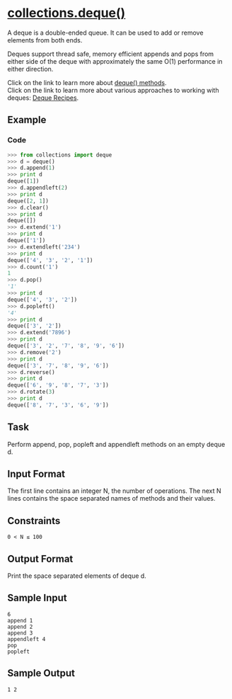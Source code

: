 # [collections.deque()](https://docs.python.org/2/library/collections.html#collections.deque)

A deque is a double-ended queue. It can be used to add or remove elements from both ends.

Deques support thread safe, memory efficient appends and pops from either side of the deque with approximately the same O(1) performance in either direction.

Click on the link to learn more about [deque() methods](https://docs.python.org/2/library/collections.html#deque-objects).  
Click on the link to learn more about various approaches to working with deques: [Deque Recipes](https://docs.python.org/2.7/library/collections.html#deque-recipes).

## Example

### Code
```python
>>> from collections import deque
>>> d = deque()
>>> d.append(1)
>>> print d
deque([1])
>>> d.appendleft(2)
>>> print d
deque([2, 1])
>>> d.clear()
>>> print d
deque([])
>>> d.extend('1')
>>> print d
deque(['1'])
>>> d.extendleft('234')
>>> print d
deque(['4', '3', '2', '1'])
>>> d.count('1')
1
>>> d.pop()
'1'
>>> print d
deque(['4', '3', '2'])
>>> d.popleft()
'4'
>>> print d
deque(['3', '2'])
>>> d.extend('7896')
>>> print d
deque(['3', '2', '7', '8', '9', '6'])
>>> d.remove('2')
>>> print d
deque(['3', '7', '8', '9', '6'])
>>> d.reverse()
>>> print d
deque(['6', '9', '8', '7', '3'])
>>> d.rotate(3)
>>> print d
deque(['8', '7', '3', '6', '9'])
```
## Task

Perform append, pop, popleft and appendleft methods on an empty deque d.

## Input Format

The first line contains an integer N, the number of operations.
The next N lines contains the space separated names of methods and their values.

## Constraints
```
0 < N ≤ 100
```
## Output Format

Print the space separated elements of deque d.

## Sample Input
```
6
append 1
append 2
append 3
appendleft 4
pop
popleft
```
## Sample Output
```
1 2
```
